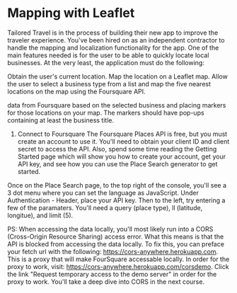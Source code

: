 # Mapping with Leaflet

Tailored Travel is in the process of building their new app to improve the traveler experience. You've been hired on as an independent contractor to handle the mapping and localization functionality for the app. One of the main features needed is for the user to be able to quickly locate local businesses. At the very least, the application must do the following:

Obtain the user's current location.
Map the location on a Leaflet map.
Allow the user to select a business type from a list and map the five nearest locations on the map using the Foursquare API.

data from Foursquare based on the selected business and placing markers for those locations on your map. The markers should have pop-ups containing at least the business title.

1. Connect to Foursquare
The Foursquare Places API is free, but you must create an account to use it. You'll need to obtain your client ID and client secret to access the API. Also, spend some time reading the Getting Started page which will show you how to create your account, get your API key, and see how you can use the Place Search generator to get started.

Once on the Place Search page, to the top right of the console, you'll see a 3 dot menu where you can set the language as JavaScript. Under Authentication - Header, place your API key. Then to the left, try entering a few of the paramaters. You'll need a query (place type), ll (latitude, longitue), and limit (5).

PS: When accessing the data locally, you'll most likely run into a CORS (Cross-Origin Resource Sharing) access error. What this means is that the API is blocked from accessing the data locally. To fix this, you can preface your fetch url with the following: https://cors-anywhere.herokuapp.com. This is a proxy that will make FourSquare accessable locally. In order for the proxy to work, visit: https://cors-anywhere.herokuapp.com/corsdemo. Click the link "Request temporary access to the demo server" in order for the proxy to work. You'll take a deep dive into CORS in the next course.